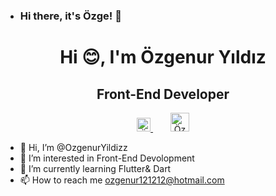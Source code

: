 - ### Hi there, it's Özge! 👋


<h1 align="center">Hi 😊, I'm Özgenur Yıldız</h1>
<h2 align="center">Front-End Developer</h2>

<p align="center">
  <a href="https://www.linkedin.com/in/ozgenuryildiz/" style="margin:0 10px">
    <img alt="Özgenur's Linkedin" width="22px" src="https://raw.githubusercontent.com/peterthehan/peterthehan/master/assets/linkedin.svg" />
  </a>&nbsp;
  <a href="mailto:ceren.dokmener@gmail.com" style="margin:0 10px">
    <img alt="Özgenur's Gmail" width="30px" src="https://raw.githubusercontent.com/jzsfkzm/color-icons-for-gmail/master/resources/Gmail-Icon.png" />
  </a>
</p>




- 👋 Hi, I’m @OzgenurYildizz
- 👀 I’m interested in Front-End Devolopment
- 🌱 I’m currently learning Flutter& Dart
- 📫 How to reach me ozgenur121212@hotmail.com


